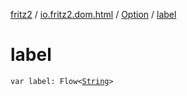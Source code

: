 [fritz2](../../index.md) / [io.fritz2.dom.html](../index.md) / [Option](index.md) / [label](./label.md)

# label

`var label: Flow<`[`String`](https://kotlinlang.org/api/latest/jvm/stdlib/kotlin/-string/index.html)`>`